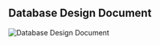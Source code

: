 ## Database Design Document
![Database Design Document](https://user-images.githubusercontent.com/98506079/177661603-74d98721-79b8-45d8-93c0-cc6d206be659.png)
